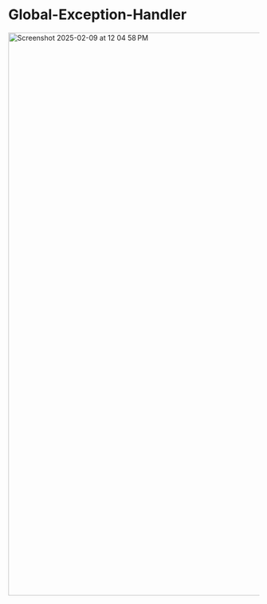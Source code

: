 # Global-Exception-Handler


<img width="1129" alt="Screenshot 2025-02-09 at 12 04 58 PM" src="https://github.com/user-attachments/assets/3d2deeff-e83a-4528-b56b-c29e55e6fef9" />
